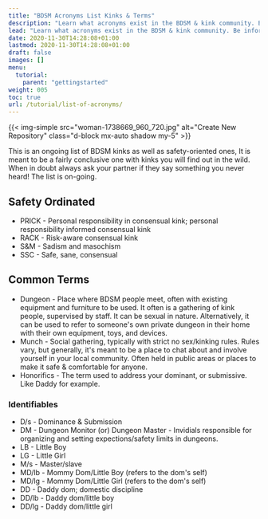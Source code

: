 ```yaml
---
title: "BDSM Acronyms List Kinks & Terms"
description: "Learn what acronyms exist in the BDSM & kink community. Be informed about what acronyms mean in the BDSM community to help you navigate easier."
lead: "Learn what acronyms exist in the BDSM & kink community. Be informed about what acronyms mean in the BDSM community to help you navigate easier."
date: 2020-11-30T14:28:08+01:00
lastmod: 2020-11-30T14:28:08+01:00
draft: false
images: []
menu:
  tutorial:
    parent: "gettingstarted"
weight: 005
toc: true
url: /tutorial/list-of-acronyms/
---
```


{{< img-simple src="woman-1738669_960_720.jpg" alt="Create New Repository" class="d-block mx-auto shadow my-5" >}}

This is an ongoing list of BDSM kinks as well as safety-oriented ones, It is meant to be a fairly conclusive one with kinks you will find out in the wild. When in doubt always ask your partner if they say something you never heard! The list is on-going.

## Safety Ordinated

- PRICK - Personal responsibility in consensual kink; personal responsibility informed consensual kink
- RACK - Risk-aware consensual kink
- S&M - Sadism and masochism
- SSC - Safe, sane, consensual

## Common Terms

- Dungeon - Place where BDSM people meet, often with existing equipment and furniture to be used. It often is a gathering of kink people, supervised by staff. It can be sexual in nature. Alternatively, it can be used to refer to someone's own private dungeon in their home with their own equipment, toys, and devices.
- Munch - Social gathering, typically with strict no sex/kinking rules. Rules vary, but generally, it's meant to be a place to chat about and involve yourself in your local community. Often held in public areas or places to make it safe & comfortable for anyone.
- Honorifics - The term used to address your dominant, or submissive. Like Daddy for example.

### Identifiables

- D/s - Dominance & Submission
- DM - Dungeon Monitor (or) Dungeon Master - Invidials responsible for organizing and setting expections/safety limits in dungeons.
- LB - Little Boy
- LG - Little Girl
- M/s - Master/slave
- MD/lb - Mommy Dom/Little Boy (refers to the dom's self)
- MD/lg - Mommy Dom/Little Girl (refers to the dom's self)
- DD - Daddy dom; domestic discipline
- DD/lb - Daddy dom/little boy
- DD/lg - Daddy dom/little girl
